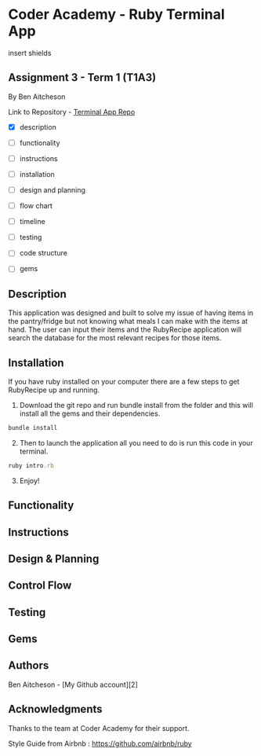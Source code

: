 # Coder Academy - Ruby Terminal App

insert shields

## Assignment 3 - Term 1 (T1A3)

By Ben Aitcheson

Link to Repository - [Terminal App Repo][1]

- [x] description
- [ ] functionality
- [ ] instructions
- [ ] installation
- [ ] design and planning
- [ ] flow chart
- [ ] timeline
- [ ] testing
- [ ] code structure
- [ ] gems


## Description
This application was designed and built to solve my issue of having items in the pantry/fridge but not knowing what meals I can make with the items at hand. The user can input their items and the RubyRecipe application will search the database for the most relevant recipes for those items.

## Installation

If you have ruby installed on your computer there are a few steps to get RubyRecipe up and running.

1. Download the git repo and run bundle install from the folder and this will install all the gems and their dependencies.

```ruby
bundle install 
```

2. Then to launch the application all you need to do is run this code in your terminal.

```ruby
ruby intro.rb
```

3. Enjoy!

## Functionality


## Instructions


## Design & Planning


## Control Flow


## Testing


## Gems


## Authors

Ben Aitcheson - [My Github account][2]

## Acknowledgments

Thanks to the team at Coder Academy for their support.

Style Guide from Airbnb : https://github.com/airbnb/ruby




[1]: https://github.com/benaitcheson/terminal-app/

